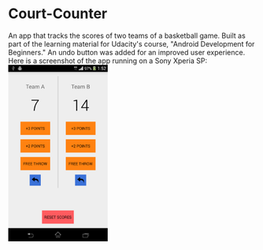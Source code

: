 # Court-Counter
An app that tracks the scores of two teams of a basketball game. Built as part of the learning material for Udacity's course, "Android Development for Beginners." An undo button was added for an improved user experience. Here is a screenshot of the app running on a Sony Xperia SP: 
<img src="https://github.com/ryansama/Court-Counter/blob/master/screenshot.png" alt="screenshot" style="width:40%;height:40%">

